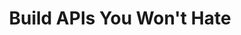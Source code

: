 ---
title: "Build APIs You Won't Hate"
authors: Phil Sturgeon, Laura Bohill
link: https://www.amazon.com/Build-APIs-You-Wont-Hate/dp/0692232699?&_encoding=UTF8&tag=lawsofsoftwar-20&linkCode=ur2&linkId=ef2190b6dd21b969993d3377497ad83f&camp=1789&creative=9325
---